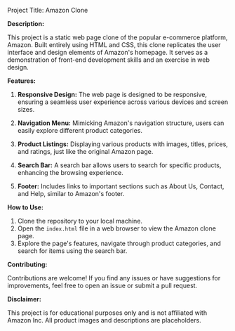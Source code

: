 Project Title: Amazon Clone 

**Description:**

This project is a static web page clone of the popular e-commerce platform, Amazon. Built entirely using HTML and CSS, this clone replicates the user interface and design elements of Amazon's homepage. It serves as a demonstration of front-end development skills and an exercise in web design.

**Features:**

1. **Responsive Design:** The web page is designed to be responsive, ensuring a seamless user experience across various devices and screen sizes.

2. **Navigation Menu:** Mimicking Amazon's navigation structure, users can easily explore different product categories.

3. **Product Listings:** Displaying various products with images, titles, prices, and ratings, just like the original Amazon page.

4. **Search Bar:** A search bar allows users to search for specific products, enhancing the browsing experience.

5. **Footer:** Includes links to important sections such as About Us, Contact, and Help, similar to Amazon's footer.

**How to Use:**

1. Clone the repository to your local machine.
2. Open the `index.html` file in a web browser to view the Amazon clone page.
3. Explore the page's features, navigate through product categories, and search for items using the search bar.

**Contributing:**

Contributions are welcome! If you find any issues or have suggestions for improvements, feel free to open an issue or submit a pull request.


**Disclaimer:**

This project is for educational purposes only and is not affiliated with Amazon Inc. All product images and descriptions are placeholders.

